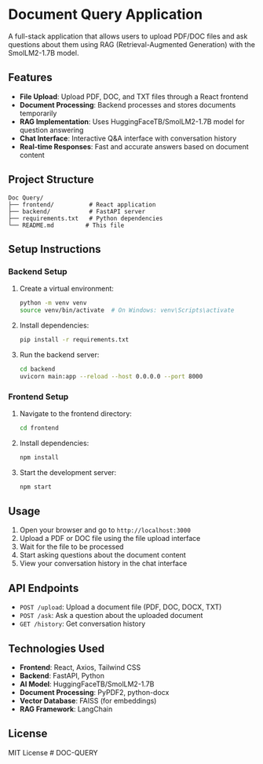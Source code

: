 # Document Query Application

A full-stack application that allows users to upload PDF/DOC files and ask questions about them using RAG (Retrieval-Augmented Generation) with the SmolLM2-1.7B model.

## Features

- **File Upload**: Upload PDF, DOC, and TXT files through a React frontend
- **Document Processing**: Backend processes and stores documents temporarily
- **RAG Implementation**: Uses HuggingFaceTB/SmolLM2-1.7B model for question answering
- **Chat Interface**: Interactive Q&A interface with conversation history
- **Real-time Responses**: Fast and accurate answers based on document content

## Project Structure

```
Doc Query/
├── frontend/          # React application
├── backend/           # FastAPI server
├── requirements.txt   # Python dependencies
└── README.md         # This file
```

## Setup Instructions

### Backend Setup

1. Create a virtual environment:
   ```bash
   python -m venv venv
   source venv/bin/activate  # On Windows: venv\Scripts\activate
   ```

2. Install dependencies:
   ```bash
   pip install -r requirements.txt
   ```

3. Run the backend server:
   ```bash
   cd backend
   uvicorn main:app --reload --host 0.0.0.0 --port 8000
   ```

### Frontend Setup

1. Navigate to the frontend directory:
   ```bash
   cd frontend
   ```

2. Install dependencies:
   ```bash
   npm install
   ```

3. Start the development server:
   ```bash
   npm start
   ```

## Usage

1. Open your browser and go to `http://localhost:3000`
2. Upload a PDF or DOC file using the file upload interface
3. Wait for the file to be processed
4. Start asking questions about the document content
5. View your conversation history in the chat interface

## API Endpoints

- `POST /upload`: Upload a document file (PDF, DOC, DOCX, TXT)
- `POST /ask`: Ask a question about the uploaded document
- `GET /history`: Get conversation history

## Technologies Used

- **Frontend**: React, Axios, Tailwind CSS
- **Backend**: FastAPI, Python
- **AI Model**: HuggingFaceTB/SmolLM2-1.7B
- **Document Processing**: PyPDF2, python-docx
- **Vector Database**: FAISS (for embeddings)
- **RAG Framework**: LangChain

## License

MIT License # DOC-QUERY
